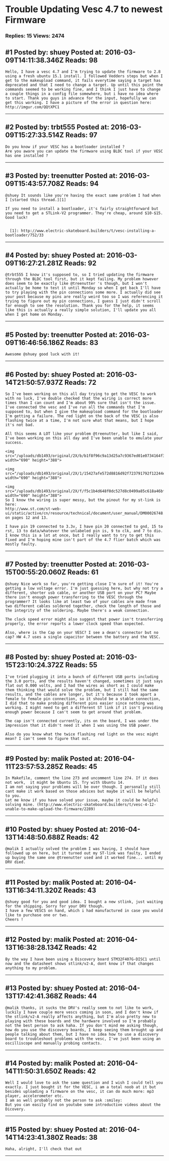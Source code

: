 # Trouble Updating Vesc 4.7 to newest Firmware

### Replies: 15 Views: 2474

## \#1 Posted by: shuey Posted at: 2016-03-09T14:11:38.346Z Reads: 98

```
Hello, I have a vesc 4.7 and I'm trying to update the firmware to 2.8 using a fresh ubuntu 15.1 install. I followed Vedders steps but when I get to the makeupload command, it fails everytime saying a target has deprecated and that I need to change a target. Up until this point the commands seemed to be working fine, and I think I just have to change a couple things in a config file somewhere, but i have no idea where to start. Thank you guys in advance for the input, hopefully we can get this working. I have a picture of the error in question here: http://imgur.com/QQtXPC1
```

---
## \#2 Posted by: trbt555 Posted at: 2016-03-09T15:27:33.514Z Reads: 97

```
Do you know if your VESC has a bootloader installed ?
Are you aware you can update the firmware using BLDC tool if your VESC has one installed ?
```

---
## \#3 Posted by: treenutter Posted at: 2016-03-09T15:43:57.708Z Reads: 94

```
@shuey It sounds like you're having the exact same problem I had when I [started this thread.][1]

If you need to install a bootloader, it's fairly straightforward but you need to get a STLink-V2 programmer. They're cheap, around $10-$15. Good luck!


  [1]: http://www.electric-skateboard.builders/t/vesc-installing-a-bootloader/752/33
```

---
## \#4 Posted by: shuey Posted at: 2016-03-09T16:27:21.281Z Reads: 92

```
@trbt555 I know it's supposed to, so I tried updating the firmware through the BLDC tool first, but it kept failing. My problem however does seem to be exactly like @treenutter 's though, but I won't actually be home to test it until Monday so when I get back I'll have to try playing with the pin connections some more. I actually did see your post because my pins are really weird too so I was referencing it trying to figure out my pin connections, I guess I just didn't scroll far enough to see the resolution. Thank you for the help, it seems like this is actually a really simple solution, I'll update you all when I get home on Monday.
```

---
## \#5 Posted by: treenutter Posted at: 2016-03-09T16:46:56.186Z Reads: 83

```
Awesome @shuey good luck with it!
```

---
## \#6 Posted by: shuey Posted at: 2016-03-14T21:50:57.937Z Reads: 72

```
So I've been working on this all day trying to get the VESC to work with no luck, I've double checked that the wiring is correct more times than I can count and I'm about 99% sure that isn't the issue. I've connected the vesc and I've run all the commands that I'm supposed to, but when I give the makeupload command for the bootloader I'm getting a failure. The red light on the back of the VESC is also flashing twice at a time, I'm not sure what that means, but I hope it's not bad.

All this seems A LOT like your problem @treenutter, but like I said, I've been working on this all day and I've been unable to emulate your success.

<img src="/uploads/db1493/original/2X/b/b1f8f96c9a13d25a7c9367ed01e0734164f394c5.png" width="690" height="388"> 

<img src="/uploads/db1493/original/2X/1/15427afe572d8816d92f723791792f12244e95e6.jpg" width="690" height="388">

<img src="/uploads/db1493/original/2X/f/f5c1b4d648f0dc527d8c0499a85c618a46bf37f3.jpg" width="690" height="388">
So I know the wiring is super messy, but the pinout for my st-link is here: 
http://www.st.com/st-web-ui/static/active/cn/resource/technical/document/user_manual/DM00026748.pdf on pages 12 and 13.

I have pin 19 connected to 3.3v, I have pin 20 connected to gnd, 15 to rst, 13 to data/whatever the unlabeled pin is, 9 to clk, and 7 to dio. I know this is a lot at once, but I really want to try to get this fixed and I'm hoping mine isn't part of the 4.7 flier batch which was mostly faulty.
```

---
## \#7 Posted by: treenutter Posted at: 2016-03-15T00:55:20.060Z Reads: 61

```
@shuey Nice work so far, you're getting close I'm sure of it! You're getting a low voltage error. I'm just guessing here, but why not try a different, shorter usb cable, or another USB port on your PC? Maybe there isn't enough power transferring to the VESC through the programmer? It looks like at least two of your cables are made from two different cables soldered together, check the length of those and the integrity of the soldering. Maybe there's a weak connection.

The clock speed error might also suggest that power isn't transferring properly, the error reports a lower clock speed than expected.

Also, where is the Cap on your VESC? I see a dean's connector but no cap? HW 4.7 uses a single capacitor between the battery and the VESC.
```

---
## \#8 Posted by: shuey Posted at: 2016-03-15T23:10:24.372Z Reads: 55

```
I've tried plugging it into a bunch of different USB ports including the 3.0 ports, and the results haven't changed, sometimes it just says flat out 0.000 volts, and I had the wires as short as I could make them thinking that would solve the problem, but I still had the same results, and the cables are longer, but it's because I took apart a female to female pin connection, so it should be a stable connection, I did that to make probing different pins easier since nothing was working. I might need to get a different ST link if it isn't providing enough power because I can't seem to get around that problem.

The cap isn't connected currently, its on the board, I was under the impression that it didn't need it when I was using the USB power.

Also do you know what the twice flashing red light on the vesc might mean? I can't seem to figure that out.
```

---
## \#9 Posted by: malik Posted at: 2016-04-11T23:57:53.285Z Reads: 45

```
In Makefile, comment the line 273 and uncomment line 274. If it does not work,  it might be Ubuntu 15. Try with Ubuntu 14. 
I am not saying your problems will be over though. I personally still cant make it work based on those advices but maybe it will be helpful to you. 
Let me know if you have solved your issue, maybe it could be helpful solving mine. (http://www.electric-skateboard.builders/t/vesc-4-12-unable-to-make-upload-the-firmware/2289)
```

---
## \#10 Posted by: shuey Posted at: 2016-04-13T14:48:50.688Z Reads: 42

```
@malik I actually solved the problem I was having, I should have followed up on here, but it turned out my ST-link was faulty, I ended up buying the same one @treenutter used and it worked fine... until my DRV died.
```

---
## \#11 Posted by: malik Posted at: 2016-04-13T16:34:11.320Z Reads: 43

```
@shuey good for you and good idea. I bought a new stlink, just waiting for the shipping. Sorry for your DRV though. 
I have a few VESCS on hand, which i had manufactured in case you would like to purchase one or two.
Cheers !
```

---
## \#12 Posted by: malik Posted at: 2016-04-13T16:38:28.134Z Reads: 42

```
By the way I have been using a Discovery board STM32F407G-DISC1 until now and the datasheet shows stlink/v2-A, dont know if that changes anything to my problem.
```

---
## \#13 Posted by: shuey Posted at: 2016-04-13T17:42:41.368Z Reads: 44

```
@malik thanks, it sucks the DRV's really seem to not like to work, luckily I have couple more vescs coming in soon, and I don't know if the stlink/v2-A really affects anything, but I'm also pretty new to playing with these boards and the hardware involved so I'm probably not the best person to ask haha. If you don't mind me asking though, how do you use the discovery boards, I keep seeing them brought up and people talking about them, but I have no idea how to use a discovery board to troubleshoot problems with the vesc, I've just been using an oscilliscope and manually probing contacts.
```

---
## \#14 Posted by: malik Posted at: 2016-04-14T11:50:31.650Z Reads: 42

```
Well I would love to ask the same question and I wish I could tell you exactly. I just bought it for the VESC, i am a total noob at it but besides uploading a firmware on the vesc, it can do much more: mp3 player, accelerometer etc. 
I am as well probably not the person to ask :smiley: 
But you can easily find on youtube some introductive videos about the Dicovery.
```

---
## \#15 Posted by: shuey Posted at: 2016-04-14T14:23:41.380Z Reads: 38

```
Haha, alright, I'll check that out
```

---

